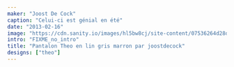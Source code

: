 ```yaml
---
maker: "Joost De Cock"
caption: "Celui-ci est génial en été"
date: "2013-02-16"
image: "https://cdn.sanity.io/images/hl5bw8cj/site-content/07536264d28ddbdfefb7c48a22e3cad6094b02da-2048x1365.jpg"
intro: "FIXME_no_intro"
title: "Pantalon Theo en lin gris marron par joostdecock"
designs: ["theo"]
---
```




